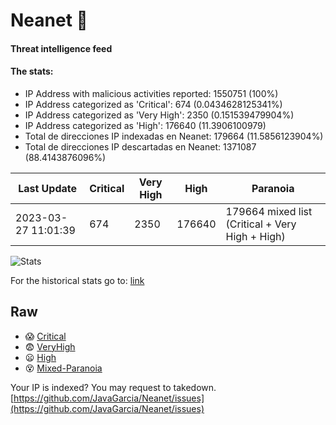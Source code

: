 # Neanet :hocho:
#### Threat intelligence feed
#### The stats:

- IP Address with malicious activities reported: 1550751 (100%)
- IP Address categorized as 'Critical':  674 (0.0434628125341%)
- IP Address categorized as 'Very High':  2350 (0.151539479904%)
- IP Address categorized as 'High':  176640 (11.3906100979)
- Total de direcciones IP indexadas en Neanet:  179664 (11.5856123904%)
- Total de direcciones IP descartadas en Neanet:  1371087 (88.4143876096%)

| Last Update | Critical | Very High | High | Paranoia |
| --- | --- | --- | --- | --- |
| 2023-03-27 11:01:39 | 674 | 2350 | 176640 | 179664 mixed list (Critical + Very High + High)|

![Stats](https://docs.google.com/spreadsheets/d/e/2PACX-1vSnaNMIXVabIpDJjufMlzH7poXnshF3mgd8Is1g9ytUEzVsP5my4Trn8f-xkoLLQ38xpL3HtmUexLo6/pubchart?oid=501124687&format=image)

For the historical stats go to: [link](/stats.csv)
## Raw
- :scream: [Critical](https://raw.githubusercontent.com/JavaGarcia/Neanet/master/blacklists/neanet_critical.txt)
- :fearful: [VeryHigh](https://raw.githubusercontent.com/JavaGarcia/Neanet/master/blacklists/neanet_veryHigh.txtt)
- :frowning: [High](https://raw.githubusercontent.com/JavaGarcia/Neanet/master/blacklists/neanet_high.txt)
- :dizzy_face: [Mixed-Paranoia](https://raw.githubusercontent.com/JavaGarcia/Neanet/master/blacklists/neanet_all.txt)


Your IP is indexed? You may request to takedown. [https://github.com/JavaGarcia/Neanet/issues](https://github.com/JavaGarcia/Neanet/issues)














































































































































































































































































































































































































































































































































































































































































































































































































































































































































































































































































































































































































































































































































































































































































































































































































































































































































































































































































































































































































































































































































































































































































































































































































































































































































































































































































































































































































































































































































































































































































































































































































































































































































































































































































































































































































































































































































































































































































































































































































































































































































































































































































































































































































































































































































































































































































































































































































































































































































































































































































































































































































































































































































































































































































































































































































































































































































































































































































































































































































































































































































































































































































































































































































































































































































































































































































































































































































































































































































































































































































































































































































































































































































































































































































































































































































































































































































































































































































































































































































































































































































































































































































































































































































































































































































































































































































































































































































































































































































































































































































































































































































































































































































































































































































































































































































































































































































































































































































































































































































































































































































































































































































































































































